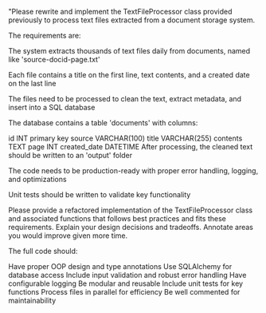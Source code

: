 "Please rewrite and implement the TextFileProcessor class provided previously to process text files extracted from a document storage system.

The requirements are:

The system extracts thousands of text files daily from documents, named like 'source-docid-page.txt'

Each file contains a title on the first line, text contents, and a created date on the last line

The files need to be processed to clean the text, extract metadata, and insert into a SQL database

The database contains a table 'documents' with columns:

id INT primary key
source VARCHAR(100)
title VARCHAR(255)
contents TEXT
page INT
created_date DATETIME
After processing, the cleaned text should be written to an 'output' folder

The code needs to be production-ready with proper error handling, logging, and optimizations

Unit tests should be written to validate key functionality

Please provide a refactored implementation of the TextFileProcessor class and associated functions that follows best practices and fits these requirements. Explain your design decisions and tradeoffs. Annotate areas you would improve given more time.

The full code should:

Have proper OOP design and type annotations
Use SQLAlchemy for database access
Include input validation and robust error handling
Have configurable logging
Be modular and reusable
Include unit tests for key functions
Process files in parallel for efficiency
Be well commented for maintainability
